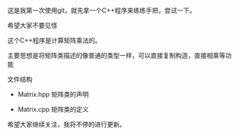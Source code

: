 这是我第一次使用git，就先拿一个C++程序来练练手把，尝试一下。

希望大家不要见怪

这个C++程序是计算矩阵乘法的。

主要思想是将矩阵类描述的像普通的类型一样，可以直接复制构造，直接相乘等功能

文件结构  

* Matrix.hpp 矩阵类的声明

* Matrix.cpp 矩阵类的定义

希望大家继续关注，我将不停的进行更新。